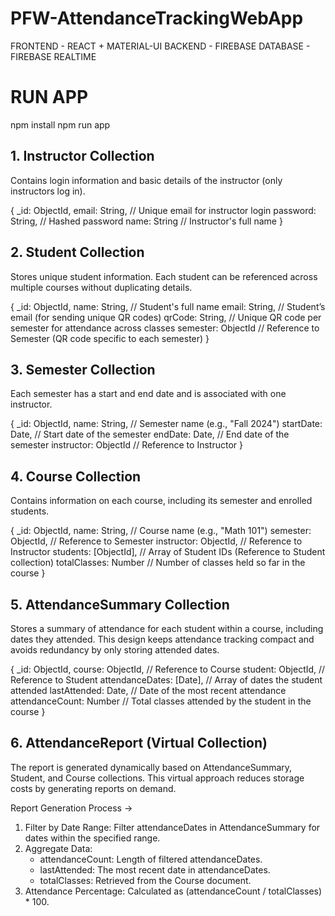 # PFW-AttendanceTrackingWebApp
FRONTEND - REACT + MATERIAL-UI
BACKEND - FIREBASE
DATABASE - FIREBASE REALTIME

# RUN APP
npm install
npm run app


## 1. Instructor Collection
Contains login information and basic details of the instructor (only instructors log in).

{
  _id: ObjectId,
  email: String,         // Unique email for instructor login
  password: String,      // Hashed password
  name: String           // Instructor's full name
}


## 2. Student Collection
Stores unique student information. Each student can be referenced across multiple courses without duplicating details.

{
  _id: ObjectId,
  name: String,               // Student's full name
  email: String,              // Student’s email (for sending unique QR codes)
  qrCode: String,             // Unique QR code per semester for attendance across classes
  semester: ObjectId          // Reference to Semester (QR code specific to each semester)
}


## 3. Semester Collection
Each semester has a start and end date and is associated with one instructor.

{
  _id: ObjectId,
  name: String,               // Semester name (e.g., "Fall 2024")
  startDate: Date,            // Start date of the semester
  endDate: Date,              // End date of the semester
  instructor: ObjectId        // Reference to Instructor
}


## 4. Course Collection
Contains information on each course, including its semester and enrolled students.

{
  _id: ObjectId,
  name: String,                  // Course name (e.g., "Math 101")
  semester: ObjectId,            // Reference to Semester
  instructor: ObjectId,          // Reference to Instructor
  students: [ObjectId],          // Array of Student IDs (Reference to Student collection)
  totalClasses: Number           // Number of classes held so far in the course
}


## 5. AttendanceSummary Collection
Stores a summary of attendance for each student within a course, including dates they attended. This design keeps attendance tracking compact and avoids redundancy by only storing attended dates.

{
  _id: ObjectId,
  course: ObjectId,              // Reference to Course
  student: ObjectId,             // Reference to Student
  attendanceDates: [Date],       // Array of dates the student attended
  lastAttended: Date,            // Date of the most recent attendance
  attendanceCount: Number        // Total classes attended by the student in the course
}


## 6. AttendanceReport (Virtual Collection)
The report is generated dynamically based on AttendanceSummary, Student, and Course collections. This virtual approach reduces storage costs by generating reports on demand.

Report Generation Process ->
1. Filter by Date Range: Filter attendanceDates in AttendanceSummary for dates within the specified range.
2. Aggregate Data:
   - attendanceCount: Length of filtered attendanceDates.
   - lastAttended: The most recent date in attendanceDates.
   - totalClasses: Retrieved from the Course document.
3. Attendance Percentage: Calculated as (attendanceCount / totalClasses) * 100.
